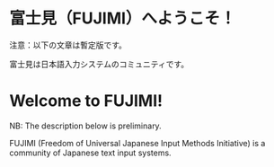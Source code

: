 # 富士見（FUJIMI）へようこそ！

注意：以下の文章は暫定版です。

富士見は日本語入力システムのコミュニティです。

# Welcome to FUJIMI!

NB: The description below is preliminary.

FUJIMI (Freedom of Universal Japanese Input Methods Initiative) is a community
of Japanese text input systems.
